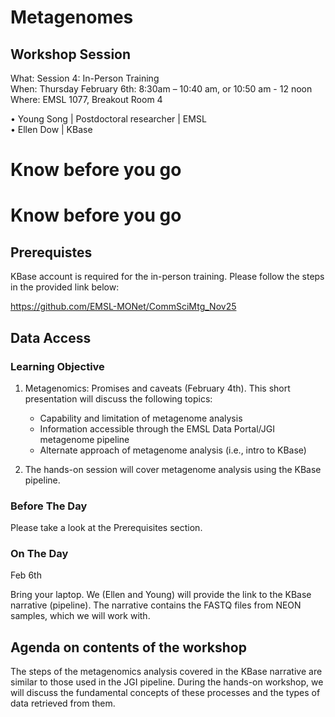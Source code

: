 # Metagenomes

## Workshop Session
What: Session 4: In-Person Training   <br>
When: Thursday February 6th: 8:30am – 10:40 am, or  10:50 am - 12 noon <br>
Where:  EMSL 1077, Breakout Room 4

•	Young Song | Postdoctoral researcher | EMSL <br>
•	Ellen Dow | KBase   <br>


# Know before you go


# Know before you go

## Prerequistes
KBase account is required for the in-person training. Please follow the steps in the provided link below:

https://github.com/EMSL-MONet/CommSciMtg_Nov25

## Data Access

### Learning Objective
1. Metagenomics: Promises and caveats (February 4th).
   This short presentation will discuss the following topics:
   - Capability and limitation of metagenome analysis
   - Information accessible through the EMSL Data Portal/JGI metagenome pipeline
   - Alternate approach of metagenome analysis (i.e., intro to KBase)
     
2. The hands-on session will cover metagenome analysis using the KBase pipeline. 

### Before The Day
Please take a look at the Prerequisites section. 

### On The Day
Feb 6th

Bring your laptop. We (Ellen and Young) will provide the link to the KBase narrative (pipeline). The narrative contains the FASTQ files from NEON samples, which we will work with.

## Agenda on contents of the workshop
The steps of the metagenomics analysis covered in the KBase narrative are similar to those used in the JGI pipeline. During the hands-on workshop, we will discuss the fundamental concepts of these processes and the types of data retrieved from them.

